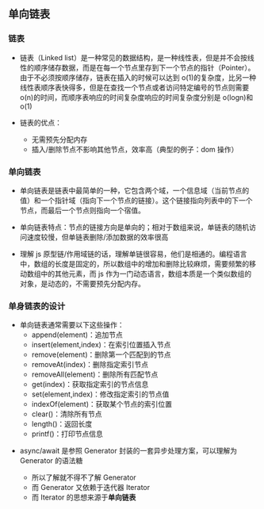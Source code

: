 ## 单向链表

### 链表

- 链表（Linked list）是一种常见的数据结构，是一种线性表，但是并不会按线性的顺序储存数据，而是在每一个节点里存到下一个节点的指针（Pointer）。由于不必须按顺序储存，链表在插入的时候可以达到 o(1)的复杂度，比另一种线性表顺序表快得多，但是在查找一个节点或者访问特定编号的节点则需要 o(n)的时间，而顺序表响应的时间复杂度响应的时间复杂度分别是 o(logn)和 o(1)

- 链表的优点：

  - 无需预先分配内存
  - 插入/删除节点不影响其他节点，效率高（典型的例子：dom 操作）

### 单向链表

- 单向链表是链表中最简单的一种，它包含两个域，一个信息域（当前节点的值）和一个指针域（指向下一个节点的链接）。这个链接指向列表中的下一个节点，而最后一个节点则指向一个宿值。

- 单向链表特点：节点的链接方向是单向的；相对于数组来说，单链表的随机访问速度较慢，但单链表删除/添加数据的效率很高

- 理解 js 原型链/作用域链的话，理解单链很容易，他们是相通的。编程语言中，数组的长度是固定的，所以数组中的增加和删除比较麻烦，需要频繁的移动数组中的其他元素，而 js 作为一门动态语言，数组本质是一个类似数组的对象，是动态的，不需要预先分配内存。

### 单身链表的设计

- 单向链表通常需要以下这些操作：
  - append(element)：追加节点
  - insert(element,index)：在索引位置插入节点
  - remove(element)：删除第一个匹配到的节点
  - removeAt(index)：删除指定索引节点
  - removeAll(element)：删除所有匹配节点
  - get(index)：获取指定索引的节点信息
  - set(element,index)：修改指定索引的节点值
  - indexOf(element)：获取某个节点的索引位置
  - clear()：清除所有节点
  - length()：返回长度
  - printf()：打印节点信息

* async/await 是参照 Generator 封装的一套异步处理方案，可以理解为 Generator 的语法糖

  - 所以了解就不得不了解 Generator
  - 而 Generator 又依赖于迭代器 Iterator
  - 而 Iterator 的思想来源于**单向链表**

